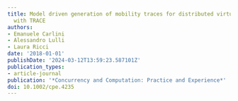 ```yaml
---
title: Model driven generation of mobility traces for distributed virtual environments
  with TRACE
authors:
- Emanuele Carlini
- Alessandro Lulli
- Laura Ricci
date: '2018-01-01'
publishDate: '2024-03-12T13:59:23.587101Z'
publication_types:
- article-journal
publication: '*Concurrency and Computation: Practice and Experience*'
doi: 10.1002/cpe.4235
---
```


